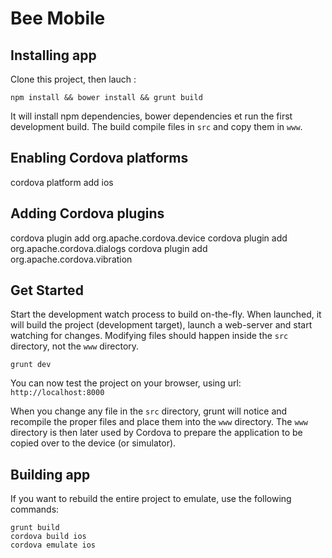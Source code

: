 # Bee Mobile

## Installing app

Clone this project, then lauch :

    npm install && bower install && grunt build

It will install npm dependencies, bower dependencies et run the first
development build. The build compile files in `src` and copy them in `www`.

## Enabling Cordova platforms

   cordova platform add ios

## Adding Cordova plugins

   cordova plugin add org.apache.cordova.device
   cordova plugin add org.apache.cordova.dialogs
   cordova plugin add org.apache.cordova.vibration

## Get Started

Start the development watch process to build on-the-fly. When launched,
it will build the project (development target), launch a web-server and
start watching for changes. Modifying files should happen inside the `src`
directory, not the `www` directory.

    grunt dev

You can now test the project on your browser, using url: `http://localhost:8000`

When you change any file in the `src` directory, grunt will notice and
recompile the proper files and place them into the `www` directory. The
`www` directory is then later used by Cordova to prepare the application
to be copied over to the device (or simulator).

## Building app

If you want to rebuild the entire project to emulate, use the following commands:

    grunt build
    cordova build ios
    cordova emulate ios
